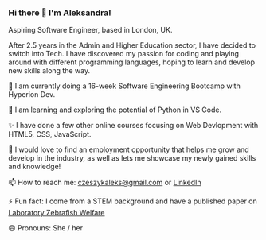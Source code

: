 ### Hi there 👋 I'm Aleksandra!

Aspiring Software Engineer, based in London, UK.

After 2.5 years in the Admin and Higher Education sector, I have decided to switch into Tech. I have discovered my passion for coding and playing around with different programming languages,
hoping to learn and develop new skills along the way.

🔭 I am currently doing a 16-week Software Engineering Bootcamp with Hyperion Dev. 

🌱 I am learning and exploring the potential of Python in VS Code.

✨ I have done a few other online courses focusing on Web Devlopment with HTML5, CSS, JavaScript.

👯 I would love to find an employment opportunity that helps me grow and develop in the industry, as well as lets me showcase my newly gained skills and knowledge!

📫 How to reach me: czeszykaleks@gmail.com or [LinkedIn](www.linkedin.com/in/aleksandra-czeszyk)

⚡ Fun fact: I come from a STEM background and have a published paper on [Laboratory Zebrafish Welfare](https://www.jyi.org/2020-november/2020/11/1/does-providing-hiding-spaces-for-zebrafish-in-large-groups-reduce-aggressive-behaviour)

😄 Pronouns: She / her
